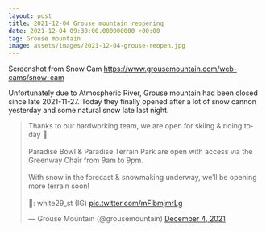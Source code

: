 ```yaml
---
layout: post
title: 2021-12-04 Grouse mountain reopening
date: 2021-12-04 09:30:00.000000000 +00:00
tag: Grouse mountain
image: assets/images/2021-12-04-grouse-reopen.jpg
---
```


Screenshot from Snow Cam https://www.grousemountain.com/web-cams/snow-cam

Unfortunately due to Atmospheric River, Grouse mountain had been closed since late 2021-11-27. Today they finally opened after a lot of snow cannon yesterday and some natural snow late last night.

<blockquote class="twitter-tweet"><p lang="en" dir="ltr">Thanks to our hardworking team, we are open for skiing &amp; riding today 🙌<br><br>Paradise Bowl &amp; Paradise Terrain Park are open with access via the Greenway Chair from 9am to 9pm.<br><br>With snow in the forecast &amp; snowmaking underway, we’ll be opening more terrain soon!<br><br>📸: white29_st (IG) <a href="https://t.co/mFibmjmrLg">pic.twitter.com/mFibmjmrLg</a></p>&mdash; Grouse Mountain (@grousemountain) <a href="https://twitter.com/grousemountain/status/1467154284034904064?ref_src=twsrc%5Etfw">December 4, 2021</a></blockquote> <script async src="https://platform.twitter.com/widgets.js" charset="utf-8"></script>
